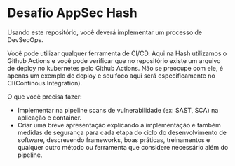 # Desafio AppSec Hash

Usando este repositório, você deverá implementar um processo de DevSecOps.

Você pode utilizar qualquer ferramenta de CI/CD. Aqui na Hash utilizamos o Github Actions e você pode verificar que no repositório existe um arquivo de deploy no kubernetes pelo Github Actions. 
Não se preocupe com ele, é apenas um exemplo de deploy e seu foco aqui será especificamente no CI(Continous Integration).

O que você precisa fazer:

- Implementar na pipeline scans de vulnerabilidade (ex: SAST, SCA) na aplicação e container.
- Criar uma breve apresentação explicando a implementação e também medidas de segurança para cada etapa do ciclo do desenvolvimento de software, descrevendo frameworks, boas práticas, treinamentos e qualquer outro método ou ferramenta que considere necessário além do pipeline.
